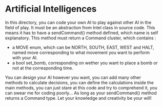 # Artificial Intelligences

In this directory, you can code your own AI to play against other AI in the field of play. It must be an abstraction
from Intel class in source code. This means it has to have a sendCommand() method defined, which name is self explanatory.
This method must return a Command cluster, which contains : 

 - a MOVE enum, which can be NORTH, SOUTH, EAST, WEST and HALT, named move corresponding to what movement you want to perform with your AI.
 - a bool set_bomb, corresponding on wether you want to place a bomb or not at the corresponding time.

You can design your AI however you want, you can add many other methods to calculate decisions, you can define
the calculations inside the main methods, you can just stare at this code and try to comprehend it, you can swear me
for coding poorly... As long as your sendCommand() method returns a Command type. Let your knowledge and creativity be your will!
